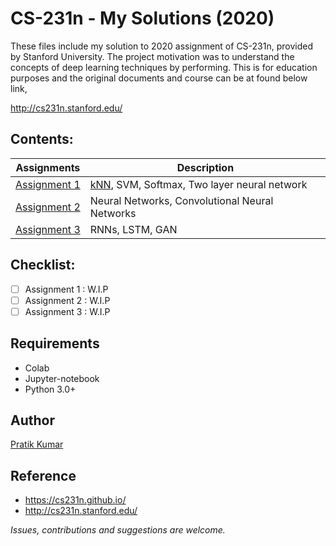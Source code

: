 # CS-231n - My Solutions (2020)

These files include my solution to 2020 assignment of CS-231n, provided by Stanford University. The project motivation was to understand the concepts of deep learning techniques by performing. This is for education purposes and the original documents and course can be at found below link, 

http://cs231n.stanford.edu/

## Contents:

| Assignments | Description |
| --- | --- |
| [Assignment 1](https://github.com/pr2tik1/ml-case-studies/tree/master/cs231n-assignments/assignment1_colab) |  [kNN](https://github.com/pr2tik1/ml-case-studies/blob/master/cs231n-assignments/assignment1_colab/assignment1/knn.ipynb), SVM, Softmax, Two layer neural network |
| [Assignment 2](https://github.com/pr2tik1/ml-case-studies/tree/master/cs231n-assignments/assignment2_colab) |  Neural Networks, Convolutional Neural Networks |
| [Assignment 3](https://github.com/pr2tik1/ml-case-studies/tree/master/cs231n-assignments/assignment3_colab) |  RNNs, LSTM, GAN |

## Checklist:
- [ ] Assignment 1 : W.I.P
- [ ] Assignment 2 : W.I.P
- [ ] Assignment 3 : W.I.P

## Requirements

- Colab
- Jupyter-notebook
- Python 3.0+

## Author
[Pratik Kumar](https://www.linkedin.com/in/pratik-kumar98/)

## Reference 
- https://cs231n.github.io/
- http://cs231n.stanford.edu/


*Issues, contributions and suggestions are welcome.*
